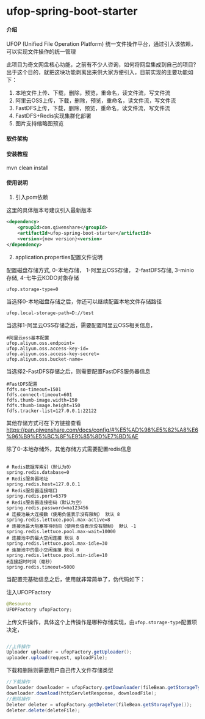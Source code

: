 # ufop-spring-boot-starter

#### 介绍

UFOP (Unified File Operation Platform) 统一文件操作平台，通过引入该依赖，可以实现文件操作的统一管理

此项目为奇文网盘核心功能，之前有不少人咨询，如何将网盘集成到自己的项目?出于这个目的，就把这块功能剥离出来供大家方便引入，目前实现的主要功能如下：

1. 本地文件上传、下载，删除，预览，重命名，读文件流，写文件流
2. 阿里云OSS上传，下载，删除，预览，重命名，读文件流，写文件流
3. FastDFS上传，下载，删除，预览，重命名，读文件流，写文件流
4. FastDFS+Redis实现集群化部署
5. 图片支持缩略图预览

#### 软件架构

#### 安装教程

mvn clean install

#### 使用说明

1. 引入pom依赖

这里的具体版本号建议引入最新版本

```xml
<dependency>
    <groupId>com.qiwenshare</groupId>
    <artifactId>ufop-spring-boot-starter</artifactId>
    <version>{new version}<version>
</dependency>
```

2. application.properties配置文件说明

配置磁盘存储方式, 0-本地存储， 1-阿里云OSS存储， 2-fastDFS存储, 3-minio存储, 4-七牛云KODO对象存储

```properties
ufop.storage-type=0
```

当选择0-本地磁盘存储之后，你还可以继续配置本地文件存储路径

```properties
ufop.local-storage-path=D://test
```

当选择1-阿里云OSS存储之后，需要配置阿里云OSS相关信息，

```properties
#阿里云oss基本配置
ufop.aliyun.oss.endpoint=
ufop.aliyun.oss.access-key-id=
ufop.aliyun.oss.access-key-secret=
ufop.aliyun.oss.bucket-name=
```

当选择2-FastDFS存储之后，则需要配置FastDFS服务器信息

```properties
#FastDFS配置
fdfs.so-timeout=1501
fdfs.connect-timeout=601
fdfs.thumb-image.width=150
fdfs.thumb-image.height=150
fdfs.tracker-list=127.0.0.1:22122 
```

其他存储方式可在下方链接查看
https://pan.qiwenshare.com/docs/config/#%E5%AD%98%E5%82%A8%E6%96%B9%E5%BC%8F%E9%85%8D%E7%BD%AE

除了0-本地存储外，其他存储方式需要配置redis信息

```properties

# Redis数据库索引（默认为0）
spring.redis.database=0  
# Redis服务器地址
spring.redis.host=127.0.0.1
# Redis服务器连接端口
spring.redis.port=6379
# Redis服务器连接密码（默认为空）
spring.redis.password=ma123456
# 连接池最大连接数（使用负值表示没有限制） 默认 8
spring.redis.lettuce.pool.max-active=8
# 连接池最大阻塞等待时间（使用负值表示没有限制） 默认 -1
spring.redis.lettuce.pool.max-wait=10000
# 连接池中的最大空闲连接 默认 8
spring.redis.lettuce.pool.max-idle=30
# 连接池中的最小空闲连接 默认 0
spring.redis.lettuce.pool.min-idle=10
#连接超时时间（毫秒）
spring.redis.timeout=5000
```

当配置完基础信息之后，使用就非常简单了，伪代码如下：

注入UFOPFactory

```java
@Resource
UFOPFactory ufopFactory;
```

上传文件操作，具体这个上传操作是哪种存储实现，由`ufop.storage-type`配置项决定，

```java

//上传操作
Uploader uploader = ufopFactory.getUploader();
uploader.upload(request, uploadFile);
```

下载和删除则需要用户自己传入文件存储类型

```java
//下载操作
Downloader downloader = ufopFactory.getDownloader(fileBean.getStorageType());
downloader.download(httpServletResponse, downloadFile);
//删除操作
Deleter deleter = ufopFactory.getDeleter(fileBean.getStorageType());
deleter.delete(deleteFile);

```
